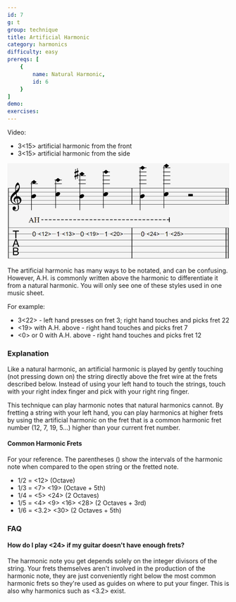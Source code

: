 ```yaml
---
id: 7
g: t
group: technique
title: Artificial Harmonic
category: harmonics
difficulty: easy
prereqs: [
    {
        name: Natural Harmonic,
        id: 6
    }
]
demo: 
exercises:
---
```


Video:
- 3<15> artificial harmonic from the front
- 3<15> artificial harmonic from the side

<div class="tabImg">
  <img src="artificial-harmonic.jpg" />
</div>

The artificial harmonic has many ways to be notated, and can be confusing. However, A.H. is commonly written above the harmonic to differentiate it from a natural harmonic. You will only see one of these styles used in one music sheet.

For example:

- 3<22> - left hand presses on fret 3; right hand touches and picks fret 22
- <19> with A.H. above - right hand touches and picks fret 7
- <0> or 0 with A.H. above - right hand touches and picks fret 12

### Explanation

Like a natural harmonic, an artificial harmonic is played by gently touching (not pressing down on) the string directly above the <span class="tt" data-tip="the metal strips on your fretboard">fret wire</span> at the frets described below. Instead of using your left hand to touch the strings, touch with your right index finger and pick with your right ring finger.

This technique can play harmonic notes that natural harmonics cannot. By fretting a string with your left hand, you can play harmonics at higher frets by using the artificial harmonic on the fret that is a common harmonic fret number (12, 7, 19, 5...) higher than your current fret number.

#### Common Harmonic Frets

For your reference. The parentheses () show the intervals of the harmonic note when compared to the open string or the fretted note.

- 1/2 = <12> (Octave)
- 1/3 = <7> <19> (Octave + 5th)
- 1/4 = <5> <24> (2 Octaves)
- 1/5 = <4> <9> <16> <28> (2 Octaves + 3rd)
- 1/6 = <3.2> <30> (2 Octaves + 5th)

### FAQ

#### How do I play <24> if my guitar doesn't have enough frets?

The harmonic note you get depends solely on the integer divisors of the string. Your frets themselves aren't involved in the production of the harmonic note, they are just conveniently right below the most common harmonic frets so they're used as guides on where to put your finger. This is also why harmonics such as <3.2> exist. 